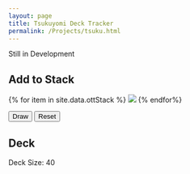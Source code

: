 ```yaml
---
layout: page
title: Tsukuyomi Deck Tracker
permalink: /Projects/tsuku.html
---
```


<link rel="stylesheet" href="../css/tsuku.css">
<script src="../js/tsuku.js"></script>

Still in Development

<!-- Fill Deck -->


<div class="left-half">

<h2>Add to Stack</h2>

<div class="cardPlace">
{% for item in site.data.ottStack %}
    <img src="{{item.img}}" onclick="addCard('{{item.name}}', '{{item.img}}')" />
{% endfor%}
</div>

<button onclick="drawCard()">Draw</button>
<button onclick="resetDeck()">Reset</button>

</div>
 

<div class="right-half">

<h2>Deck</h2>
<span id="cardCount">Deck Size: 40</span>
<div class="cardPlace">
    <span id="deckPlace"></span>
</div>

</div>

<script> 
    resetDeck();
</script>